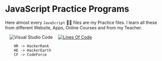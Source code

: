 # JavaScript Practice Programs

Here almost every `JavaScript` 🐱‍🏍 files are my Practice files. I learn all these from different Website, Apps, Online Courses and from my Teacher.

<!-- Logo -->
&emsp;![Visual Studio Code](https://img.shields.io/badge/Visual%20Studio%20Code-0078d7.svg?style=flat&logo=visual-studio-code&logoColor=white)
&emsp;[![Lines Of Code](https://tokei.rs/b1/github.com/Koushikon/JS.Programs?category=code)](https://github.com/Koushikon/JS.Programs)

```Plain
    HR -> HackerRank
    HE -> HackerEarth
    CF -> CodeForce
```